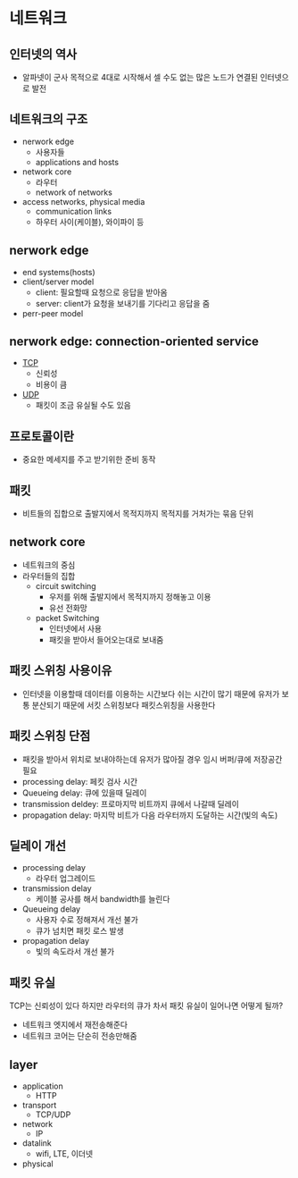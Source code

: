 # 네트워크
## 인터넷의 역사
- 알파넷이 군사 목적으로 4대로 시작해서 셀 수도 없는 많은 노드가 연결된 인터넷으로 발전
## 네트워크의 구조
- nerwork edge
    - 사용자들
    - applications and hosts
- network core
    - 라우터
    - network of networks
- access networks, physical media
    - communication links
    - 하우터 사이(케이블), 와이파이 등
## nerwork edge
- end systems(hosts)
- client/server model
    - client: 필요할때 요청으로 응답을 받아옴
    - server: client가 요청을 보내기를 기다리고 응답을 줌
- perr-peer model
## nerwork edge: connection-oriented service
- [TCP](tele.md)
    - 신뢰성
    - 비용이 큼
- [UDP](tele.md)
    - 패킷이 조금 유실될 수도 있음
## 프로토콜이란
- 중요한 메세지를 주고 받기위한 준비 동작
## 패킷
- 비트들의 집합으로 출발지에서 목적지까지 목적지를 거처가는 묶음 단위
## network core
- 네트워크의 중심
- 라우터들의 집합
    - circuit switching
        - 우저를 위해 출발지에서 목적지까지 정해놓고 이용
        - 유선 전화망
    - packet Switching
        - 인터넷에서 사용
        - 패킷을 받아서 들어오는대로 보내줌
## 패킷 스위칭 사용이유
- 인터넷을 이용할때 데이터를 이용하는 시간보다 쉬는 시간이 많기 때문에 유저가 보통 분산되기 때문에 서킷 스위칭보다 패킷스위칭을 사용한다
## 패킷 스위칭 단점
- 패킷을 받아서 위치로 보내야하는데 유저가 많아질 경우 임시 버퍼/큐에 저장공간 필요
- processing delay: 페킷 검사 시간 
- Queueing delay: 큐에 있을때 딜레이 
- transmission deldey: 프로마지막 비트까지 큐에서 나갈때 딜레이
- propagation delay: 마지막 비트가 다음 라우터까지 도달하는 시간(빛의 속도)
## 딜레이 개선
- processing delay
    - 라우터 업그레이드
- transmission delay
    - 케이블 공사를 해서 bandwidth를 늘린다
- Queueing delay
    - 사용자 수로 정해져서 개선 불가
    - 큐가 넘치면 패킷 로스 발생
- propagation delay
    - 빛의 속도라서 개선 불가
## 패킷 유실
TCP는 신뢰성이 있다 하지만 라우터의 큐가 차서 패킷 유실이 일어나면 어떻게 될까?
- 네트워크 엣지에서 재전송해준다
- 네트워크 코어는 단순히 전송만해줌
## layer
- application
    - HTTP
- transport
    - TCP/UDP
- network
    - IP
- datalink
    - wifi, LTE, 이더넷
- physical